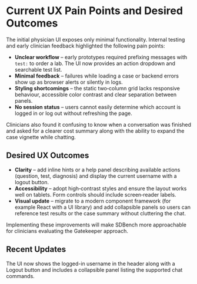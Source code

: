 # Current UX Pain Points and Desired Outcomes

The initial physician UI exposes only minimal functionality. Internal testing and early clinician feedback highlighted the following pain points:

- **Unclear workflow** – early prototypes required prefixing messages with `test:` to order a lab. The UI now provides an action dropdown and searchable test list.
- **Minimal feedback** – failures while loading a case or backend errors show up as browser alerts or silently in logs.
- **Styling shortcomings** – the static two‑column grid lacks responsive behaviour, accessible color contrast and clear separation between panels.
- **No session status** – users cannot easily determine which account is logged in or log out without refreshing the page.

Clinicians also found it confusing to know when a conversation was finished and asked for a clearer cost summary along with the ability to expand the case vignette while chatting.

## Desired UX Outcomes

- **Clarity** – add inline hints or a help panel describing available actions (question, test, diagnosis) and display the current username with a logout button.
- **Accessibility** – adopt high‑contrast styles and ensure the layout works well on tablets. Form controls should include screen‑reader labels.
- **Visual update** – migrate to a modern component framework (for example React with a UI library) and add collapsible panels so users can reference test results or the case summary without cluttering the chat.

Implementing these improvements will make SDBench more approachable for clinicians evaluating the Gatekeeper approach.

## Recent Updates

The UI now shows the logged-in username in the header along with a Logout button
and includes a collapsible panel listing the supported chat commands.
